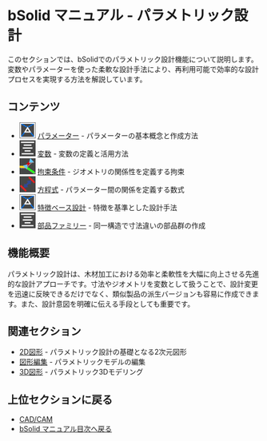 # bSolid マニュアル - パラメトリック設計

このセクションでは、bSolidでのパラメトリック設計機能について説明します。変数やパラメーターを使った柔軟な設計手法により、再利用可能で効率的な設計プロセスを実現する方法を解説しています。

## コンテンツ

- ![パラメータアイコン](../../../FIGURE/15-icone/b15b0001/Parameters.png) [パラメーター](./02-07-01_parameters.md) - パラメーターの基本概念と作成方法
- ![変数アイコン](../../../FIGURE/15-icone/b15b0001/Variables.png) [変数](./02-07-02_variables.md) - 変数の定義と活用方法
- ![拘束条件アイコン](../../../FIGURE/15-icone/b15b0001/Constraints.png) [拘束条件](./02-07-03_constraints.md) - ジオメトリの関係性を定義する拘束
- ![方程式アイコン](../../../FIGURE/15-icone/b15b0001/Equations.png) [方程式](./02-07-04_equations.md) - パラメーター間の関係を定義する数式
- ![特徴ベース設計アイコン](../../../FIGURE/15-icone/b15b0001/FeatureBased.png) [特徴ベース設計](./02-07-05_feature_based.md) - 特徴を基準とした設計手法
- ![部品ファミリーアイコン](../../../FIGURE/15-icone/b15b0001/PartFamily.png) [部品ファミリー](./02-07-06_part_family.md) - 同一構造で寸法違いの部品群の作成

## 機能概要

パラメトリック設計は、木材加工における効率と柔軟性を大幅に向上させる先進的な設計アプローチです。寸法やジオメトリを変数として扱うことで、設計変更を迅速に反映できるだけでなく、類似製品の派生バージョンも容易に作成できます。また、設計意図を明確に伝える手段としても重要です。

## 関連セクション

- [2D図形](../04-Geo2D/README.md) - パラメトリック設計の基礎となる2次元図形
- [図形編集](../05-Modifica/README.md) - パラメトリックモデルの編集
- [3D図形](../06-Geo3D/README.md) - パラメトリック3Dモデリング

## 上位セクションに戻る

- [CAD/CAM](../README.md)
- [bSolid マニュアル目次へ戻る](../../README.md) 